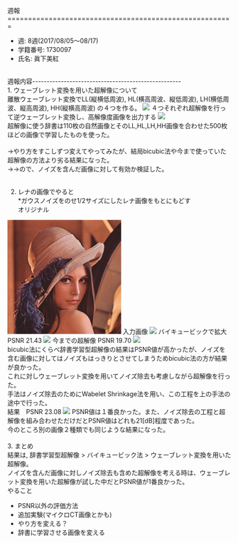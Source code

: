 週報 =======================================================  
* 週: 8週(2017/08/05〜08/17)
* 学籍番号: 1730097 
* 氏名: 眞下美紅 <br>
<br>
週報内容----------------------------------------------------  <br>
1. ウェーブレット変換を用いた超解像について <br>
離散ウェーブレット変換でLL(縦横低周波), HL(横高周波、縦低周波), LH(横低周波、縦高周波), HH(縦横高周波) の４つを作る。
<img src="https://raw.githubusercontent.com/mashimomiku/code/master/image/%E3%82%A6%E3%82%A7%E3%83%BC%E3%83%96%E3%83%AC%E3%83%83%E3%83%88%E5%88%86%E8%A7%A3.png">
４つそれぞれ超解像を行って逆ウェーブレット変換し、高解像度画像を出力する
<img src="https://raw.githubusercontent.com/mashimomiku/code/master/image/%E5%9B%B3.png">
<br>
超解像に使う辞書は110枚の自然画像とそのLL,HL,LH,HH画像を合わせた500枚ほどの画像で学習したものを使った。<br><br>
→やり方をすこしずつ変えてやってみたが、結局bicubic法や今まで使っていた超解像の方法より劣る結果になった。<br>
→→ので、ノイズを含んだ画像に対して有効か検証した。<br><br>

2. レナの画像でやると <br>
*ガウスノイズをのせ1/2サイズにしたレナ画像をもとにもどす<br>
オリジナル <br>  
<img src="https://raw.githubusercontent.com/mashimomiku/ScSR/master/Data/Testing/gnd.bmp">
入力画像  
<img src="https://raw.githubusercontent.com/mashimomiku/code/master/image/noise.bmp">
バイキュービックで拡大　PSNR 21.43
<img src="https://raw.githubusercontent.com/mashimomiku/code/master/image/bicubic.bmp">
今までの超解像 PSNR 19.70                     
<img src="https://raw.githubusercontent.com/mashimomiku/code/master/image/SR.bmp">
<br>
bicubic法にくらべ辞書学習型超解像の結果はPSNR値が高かったが、ノイズを含む画像に対してはノイズもはっきりとさせてしまうためbicubic法の方が結果が良かった。<br>
これに対しウェーブレット変換を用いてノイズ除去も考慮しながら超解像を行った。<br>
手法はノイズ除去のためにWabelet Shrinkage法を用い、この工程を上の手法の途中で行った。<br>
結果　PSNR 23.08
<img src="https://raw.githubusercontent.com/mashimomiku/code/master/image/081103.bmp">
PSNR値は１番良かった。また、ノイズ除去の工程と超解像を組み合わせただけだとPSNR値はどれも21[dB]程度であった。<br>
今のところ別の画像２種類でも同じような結果になった。<br>
<br>
3. まとめ<br>
結果は, 辞書学習型超解像 > バイキュービック法 > ウェーブレット変換を用いた超解像。<br>
ノイズを含んだ画像に対しノイズ除去も含めた超解像を考える時は、ウェーブレット変換を用いた超解像が試した中だとPSNR値が1番良かった。
<br>
やること<ul>
  <li>PSNR以外の評価方法   </li>
  <li>追加実験(マイクロCT画像とかも)  </li>
  <li>やり方を変える？         </li>
  <li>辞書に学習させる画像を変える       </li>
</ul>

